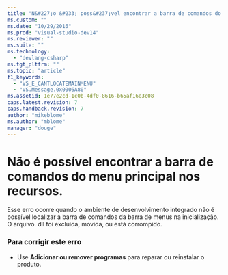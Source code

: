 ```yaml
---
title: "N&#227;o &#233; poss&#237;vel encontrar a barra de comandos do menu principal nos recursos. | Microsoft Docs"
ms.custom: ""
ms.date: "10/29/2016"
ms.prod: "visual-studio-dev14"
ms.reviewer: ""
ms.suite: ""
ms.technology: 
  - "devlang-csharp"
ms.tgt_pltfrm: ""
ms.topic: "article"
f1_keywords: 
  - "VS_E_CANTLOCATEMAINMENU"
  - "VS.Message.0x0006A80"
ms.assetid: 1e77e2cd-1c0b-4df0-8616-b65af16e3c08
caps.latest.revision: 7
caps.handback.revision: 7
author: "mikeblome"
ms.author: "mblome"
manager: "douge"
---
```

# N&#227;o &#233; poss&#237;vel encontrar a barra de comandos do menu principal nos recursos.
Esse erro ocorre quando o ambiente de desenvolvimento integrado não é possível localizar a barra de comandos da barra de menus na inicialização. O arquivo. dll foi excluída, movida, ou está corrompido.  
  
### Para corrigir este erro  
  
-   Use **Adicionar ou remover programas** para reparar ou reinstalar o produto.